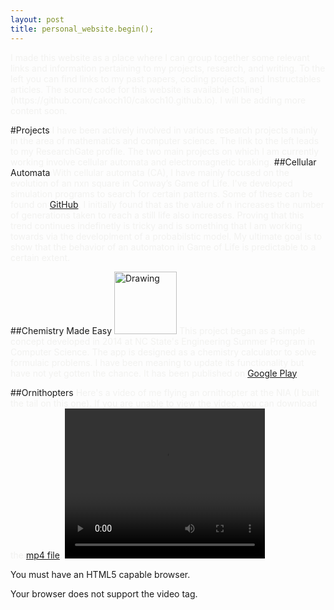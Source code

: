 ```yaml
---
layout: post
title: personal_website.begin();
---
```


<span style="color:#f2f2f0">
I made this website as a place where I can group together some relevant links and information pertaining to my projects, research, and writing. To the left you can find links to my past papers, coding projects, and Instructables articles. The source code for this website is available [online](https://github.com/cakoch10/cakoch10.github.io). I will be adding more content soon.
</span>

#Projects
<span style="color:#f2f2f0">
I have been actively involved in various research projects mainly in the area of mathematics and computer science. The link to the left leads to my ResearchGate profile. The two main projects on which I am currently working involve cellular automata and electromagnetic braking.
</span>
##Cellular Automata
<span style="color:#f2f2f0">
With cellular automata (CA), I have mainly focused on the evolution of an nxn square in Conway’s Game of Life.  I've developed simulation programs to search for certain patterns. Some of these can be found on [GitHub](https://github.com/cakoch10/Patterns_in_Game_of_Life). I initially found that as the value of n increases the number of generations taken to reach a still life also increases.
<span style="color:#f2f2f0">
Proving that this trend continues indefinetly is tricky and is something that I am working towards via the developlment of a probabilstic model. My ultimate goal is to show that the behavior of an automaton in Game of Life is predictable to a certain extent.
</span>

##Chemistry Made Easy
<img src="https://raw.githubusercontent.com/cakoch10/cakoch10.github.io/master/public/IconFin2_opt_opt.png" alt="Drawing" style="width: 100px;"/>
<span style="color:#f2f2f0">
This project began as a simple concept developed in 2014 at NC State's Engineering Summer Program in Computer Science. The app is designed as a chemistry calculator to solve formulaic problems. I have been meaning to update its functionality but have not yet gotten the chance. It has been published on [Google Play](https://play.google.com/store/apps/details?id=appinventor.ai_cakoch10.ChemistryMadeEasy). 
</span>

<!--
[Jekyll](http://jekyllrb.com) <span style="color:#f2f2f0"> is a static site generator, an open-source tool for creating simple yet powerful websites of all shapes and sizes. From </span> [the project's readme](https://github.com/mojombo/jekyll/blob/master/README.markdown):

  > Jekyll is a simple static site generator. It takes a template directory [...] and spits out a complete, static website suitable for serving with Apache or your favorite web server. This is also the engine behind GitHub Pages, which you can use to host your project’s page or blog right here from Github.
-->

##Ornithopters
<span style="color:#f2f2f0">
Here's a video of me flying an ornithopter at the NIA (I built the tail on this one). If you are unable to view the video, you can download the [mp4 file](https://github.com/cakoch10/cakoch10.github.io/blob/master/public/OrnithopterFlight.mp4?raw=true).
<video  width="320" height="240" controls>
  <source src="https://github.com/cakoch10/cakoch10.github.io/blob/master/public/OrnithopterFlight.mp4?raw=true" type="video/mp4" media="all and (max-width: 480px)">
  
  <div class="fallback">
      <p>You must have an HTML5 capable browser.</p>
  </div>

Your browser does not support the video tag.
</video>
</span>

